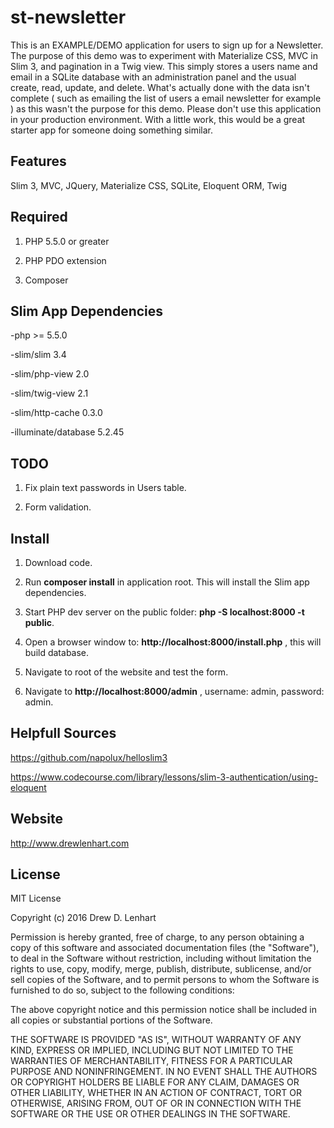 st-newsletter
===============

This is an EXAMPLE/DEMO application for users to sign up for a Newsletter.  The purpose of this demo was to experiment with Materialize CSS, MVC in Slim 3, and pagination in a Twig view.  This simply stores a users name and email in a SQLite database with an administration panel and the usual create, read, update, and delete.  What's actually done with the data isn't complete ( such as emailing the list of users a email newsletter for example ) as this wasn't the purpose for this demo.  Please don't use this application in your production environment.  With a little work, this would be a great starter app for someone doing something similar.

Features
----
Slim 3, MVC, JQuery, Materialize CSS, SQLite, Eloquent ORM, Twig

Required
----
1.  PHP 5.5.0 or greater

2.  PHP PDO extension

3.  Composer


Slim App Dependencies
----
-php >= 5.5.0

-slim/slim 3.4

-slim/php-view 2.0

-slim/twig-view 2.1

-slim/http-cache 0.3.0

-illuminate/database 5.2.45

TODO
----
1.  Fix plain text passwords in Users table.

2.  Form validation.

Install
----
1.  Download code.

2.  Run **composer install** in application root.  This will install the Slim app dependencies.

3.  Start PHP dev server on the public folder:  **php -S localhost:8000 -t public**.

4.  Open a browser window to:  **http://localhost:8000/install.php** , this will build database.

5.  Navigate to root of the website and test the form.

6.  Navigate to **http://localhost:8000/admin** , username: admin, password: admin.

Helpfull Sources
----
https://github.com/napolux/helloslim3

https://www.codecourse.com/library/lessons/slim-3-authentication/using-eloquent

Website
----
http://www.drewlenhart.com

License
----
MIT License

Copyright (c) 2016 Drew D. Lenhart

Permission is hereby granted, free of charge, to any person obtaining a copy
of this software and associated documentation files (the "Software"), to deal
in the Software without restriction, including without limitation the rights
to use, copy, modify, merge, publish, distribute, sublicense, and/or sell
copies of the Software, and to permit persons to whom the Software is
furnished to do so, subject to the following conditions:

The above copyright notice and this permission notice shall be included in all
copies or substantial portions of the Software.

THE SOFTWARE IS PROVIDED "AS IS", WITHOUT WARRANTY OF ANY KIND, EXPRESS OR
IMPLIED, INCLUDING BUT NOT LIMITED TO THE WARRANTIES OF MERCHANTABILITY,
FITNESS FOR A PARTICULAR PURPOSE AND NONINFRINGEMENT. IN NO EVENT SHALL THE
AUTHORS OR COPYRIGHT HOLDERS BE LIABLE FOR ANY CLAIM, DAMAGES OR OTHER
LIABILITY, WHETHER IN AN ACTION OF CONTRACT, TORT OR OTHERWISE, ARISING FROM,
OUT OF OR IN CONNECTION WITH THE SOFTWARE OR THE USE OR OTHER DEALINGS IN THE
SOFTWARE.
